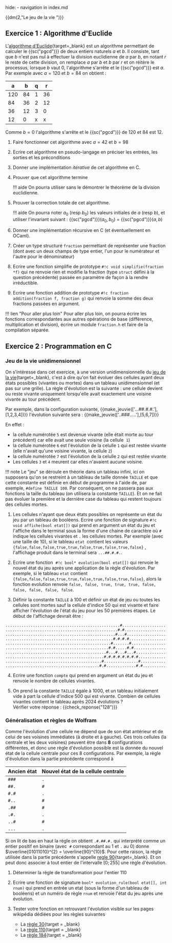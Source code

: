 hide: - navigation  in index.md

{{dm(2,"Le jeu de la vie ")}} 

## Exercice 1 : Algorithme d'Euclide

L'[algorithme d'Euclide](https://fr.wikipedia.org/wiki/Algorithme_d%27Euclide){target=_blank} est un algorithme permettant de calculer le {{sc("pgcd")}} de deux entiers naturels $a$ et $b$. Il consiste, tant que $b$ n'est pas nul à effectuer la division euclidienne de $a$ par $b$, en notant $r$ le reste de cette division, on remplace $a$ par $b$ et $b$ par $r$ et on réitère le processus, lorsque $b$ vaut 0, l'algorithme s'arrête et le {{sc("pgcd")}} est $a$. Par exemple avec $a = 120$ et $b=84$ on obtient :

| a | b | q | r |
|---|---|---|---|
|120| 84| 1 | 36| 
|84 | 36| 2 | 12|
|36 | 12| 3 | 0 |
|12 | 0 | x | x |

Comme $b=0$ l'algorithme s'arrête et le {{sc("pgcd")}} de 120 et 84 est 12.

1. Faire fonctionner cet algorithme avec $a=42$ et $b=98$
2. Ecrire cet algorithme en pseudo-langage en préciser les entrées, les sorties et les préconditions
3. Donner une implémentation *itérative* de cet algorithme en C.
4. Prouver que cet algorithme termine

    !!! aide
        On pourra utiliser sans le démontrer le théorème de la division euclidienne.

5. Prouver la correction totale de cet algorithme.

    !!! aide
        On pourra noter $a_0$ (resp $b_0$) les valeurs initiales de $a$ (resp $b$), et utiliser l'invariant suivant  : {{sc("pgcd")}}$(a_0,b_0)$ = {{sc("pgcd")}}$(a,b)$

6. Donner une implémentation récursive en C (et éventuellement en OCaml).

7. Créer un type structuré `fraction` permettant de représenter une fraction (dont avec un deux champs de type entier, l'un pour le numérateur et l'autre pour le dénominateur)

8. Ecrire une fonction simplifie de prototype `#!c void simplifie(fraction *f)` qui ne renvoie rien et modifie la fraction (type `struct` défini à la question précédente) passée en paramètre de façon à la rendre irréductible.

9. Ecrire  une fonction addition de prototype `#!c fraction addition(fraction f, fraction g)` qui renvoie la somme des deux fractions passées en argument.

!!! lien "Pour aller plus loin"
    Pour aller plus loin, on pourra écrire les fonctions correspondantes aux autres opérations de base (différence, multiplication et division), écrire un module `fraction.h` et faire de la compilation séparée.

## Exercice 2 : Programmation en C

### Jeu de la vie unidimensionnel 

On s'intéresse dans cet exercice, à une version unidimensionnelle du [jeu de la vie](https://fr.wikipedia.org/wiki/Jeu_de_la_vie){target=_blank}, c'est à dire qu'on fait évoluer des cellules ayant deux états possibles (vivantes ou mortes) dans un tableau unidimensionnel (et pas sur une grille). La règle d'évolution est la suivante : une cellule devient ou reste vivante uniquement lorsqu'elle avait exactement une voisine vivante au tour précédent. 

Par exemple, dans la configuration suivante, 
{{make_jeuvie(['...##.#.#.'],[1,2,3,4])}} 
l'évolution suivante sera :
{{make_jeuvie(['..###.....'],[5,6,7])}}

En effet :

* la cellule numérotée `5` est devenue vivante (elle était morte au tour précédent) car elle avait une seule voisine (la cellule  `1`)
* la cellule numérotée `6` est l'évolution de la celulle `1` qui est restée vivante (elle n'avait qu'une voisine vivante, la cellule `2`)
* la cellule numérotée `7` est l'évolution de la celulle `2` qui est restée vivante
* Les cellules `3` et `4` meurent car elles n'avaient aucune voisine.

!!! note
    Le "jeu" se déroule en théorie dans un tableau infini, ici on supposera qu'on se restreint à un tableau de taille donnée `TAILLE` et que cette constante est définie en début de programme à l'aide de, par exemple, `#define TAILLE 100`. Par conséquent, on ne passera pas aux fonctions la taille du tableau (on utilisera la constante `TAILLE`). Et on ne fait pas évoluer la première et la dernière case du tableau qui restent toujours des cellules mortes.

1. Les cellules n'ayant que deux états possibles on représente un état du jeu par un tableau de booléens. Ecrire une fonction de signature `#!c void affiche(bool etat[])` qui prend en argument un état du jeu et l'affiche dans le terminal sous la forme d'une chaine de caractère où `#` indique les cellules vivantes et `.` les cellules mortes. Par exemple (avec une taille de 10), si le tableau `etat `contient les valeurs `{false,false,false,true,true,false,true,false,true,false}` , l'affichage produit dans le terminal sera `...##.#.#.`.

2. Ecrire une fonction  `#!c bool* evolution(bool etat[])` qui renvoie le nouvel état du jeu après une application de la règle d'évolution. Par exemple, si le tableau `etat` contient `{false,false,false,true,true,false,true,false,true,false}`, alors la fonction evolution renvoie `false, false, true, true, true, false, false, false, false, false`.

3. Définir la constante `TAILLE` à 100 et définir un état de jeu ou toutes les cellules sont mortes sauf la cellule d'indice 50 qui est vivante et faire afficher l'évolution de l'état du jeu pour les 50 premières étapes. Le début de l'affichage devrait être :
```
..................................................#.................................................
.................................................#.#................................................
................................................#...#...............................................
...............................................#.#.#.#..............................................
..............................................#.......#.............................................
.............................................#.#.....#.#............................................
............................................#...#...#...#...........................................
...........................................#.#.#.#.#.#.#.#..........................................
..........................................#...............#.........................................
.........................................#.#.............#.#........................................
```

4. Ecrire une fonction `compte` qui prend en argument un état du jeu et renvoie le nombre de cellules vivantes.

5. On prend la constante `TAILLE` égale à 1000, et un tableau initialement vide à part la cellule d'indice 500 qui est vivante. Combien de cellules vivantes contient le tableau après 2024 évolutions ?   
Vérifier votre réponse : {{check_reponse("128")}}

### Généralisation et règles de Wolfram

Comme l'évolution d'une cellule ne dépend que de son état antérieur et de celui de ses voisines immédiates (à droite et à gauche). Ces trois cellules (la centrale et les deux voisines) peuvent être dans **8** configurations différentes, et donc une règle d'évolution possible est la donnée du nouvel état de la cellule centrale pour ces 8 configurations. Par exemple, la règle d'évolution dans la partie précédente correspond à

| Ancien état | Nouvel état de la cellule centrale|
|-------------|-----------------------------------|
|    `###`    | `.` |
|    `##.`    | `#` |
|    `#.#`    | `.` |
|    `#..`    | `#` |
|    `.##`    | `#` |
|    `.#.`    | `.` |
|    `..#`    | `#` |
|    `...`    | `.` |

Si on lit de bas en haut la règle on obtient `.#.##.#.` qui interprété comme un entier positif en binaire (avec  `#` correspondant au 1 et `.` au 0) donne $\overline{01011010}^{2} = \overline{90}^{10}$. Pour cette raison, la règle utilisée dans la partie précédente s'appelle [regle 90](https://en.wikipedia.org/wiki/Rule_90){target=_blank}. Et on peut donc associer à tout entier de l'intervalle $[0;255]$ une règle d'évolution.

1. Déterminer la règle de transformation pour l'entier 110

2. Ecrire une fonction de signature `bool* evolution_rule(bool etat[], int rnum)` qui prend en entrée un etat (sous la forme d'un tableau de booléens) et un numéro de règle `rnum` et renvoie l'état du jeu après une évolution. 

3. Tester votre fonction en retrouvant  l'évolution visible sur les pages wikipédia dédiées  pour les règles suivantes

    * La [règle 30](https://en.wikipedia.org/wiki/Rule_30){target = _blank}
    * La [règle 110](https://en.wikipedia.org/wiki/Rule_110){target = _blank}
    * La [règle 184](https://en.wikipedia.org/wiki/Rule_184){target = _blank}



